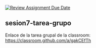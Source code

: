 [![Review Assignment Due Date](https://classroom.github.com/assets/deadline-readme-button-24ddc0f5d75046c5622901739e7c5dd533143b0c8e959d652212380cedb1ea36.svg)](https://classroom.github.com/a/gakCEfTh)
## sesion7-tarea-grupo

Enlace de la tarea grupal de la classroom:
https://classroom.github.com/a/gakCEfTh
